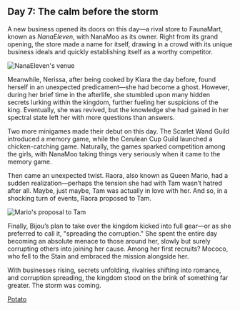 ## Day 7: The calm before the storm

A new business opened its doors on this day—a rival store to FaunaMart, known as *NanaEleven*, with NanaMoo as its owner. Right from its grand opening, the store made a name for itself, drawing in a crowd with its unique business ideals and quickly establishing itself as a worthy competitor.

![NanaEleven's venue](images-opt/nanaeleven.webp)

Meanwhile, Nerissa, after being cooked by Kiara the day before, found herself in an unexpected predicament—she had become a ghost. However, during her brief time in the afterlife, she stumbled upon many hidden secrets lurking within the kingdom, further fueling her suspicions of the king. Eventually, she was revived, but the knowledge she had gained in her spectral state left her with more questions than answers.

Two more minigames made their debut on this day. The Scarlet Wand Guild introduced a memory game, while the Cerulean Cup Guild launched a chicken-catching game. Naturally, the games sparked competition among the girls, with NanaMoo taking things very seriously when it came to the memory game.

Then came an unexpected twist. Raora, also known as Queen Mario, had a sudden realization—perhaps the tension she had with Tam wasn’t hatred after all. Maybe, just maybe, Tam was actually in love with her. And so, in a shocking turn of events, Raora proposed to Tam.

![Mario's proposal to Tam](images-opt/marry.webp)

Finally, Bijou’s plan to take over the kingdom kicked into full gear—or as she preferred to call it, "spreading the corruption." She spent the entire day becoming an absolute menace to those around her, slowly but surely corrupting others into joining her cause. Among her first recruits? Mococo, who fell to the Stain and embraced the mission alongside her.

With businesses rising, secrets unfolding, rivalries shifting into romance, and corruption spreading, the kingdom stood on the brink of something far greater. The storm was coming.

[Potato](#easter:potato)
